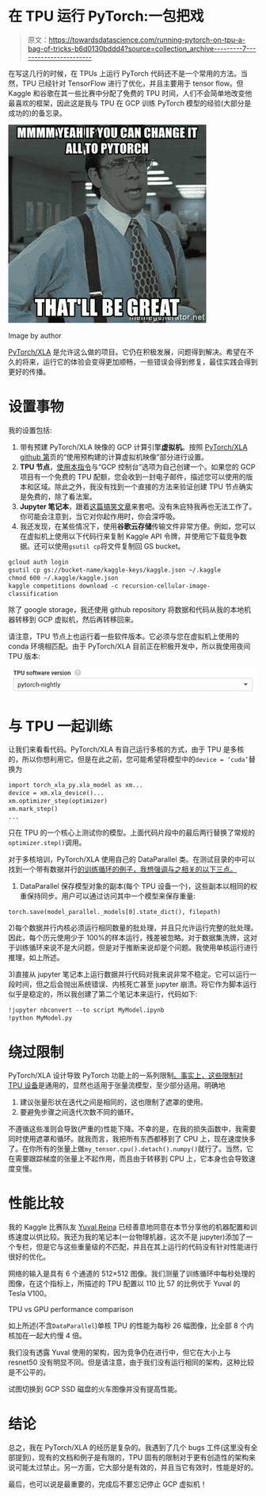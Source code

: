 # 在 TPU 运行 PyTorch:一包把戏

> 原文：<https://towardsdatascience.com/running-pytorch-on-tpu-a-bag-of-tricks-b6d0130bddd4?source=collection_archive---------7----------------------->

在写这几行的时候，在 TPUs 上运行 PyTorch 代码还不是一个常用的方法。当然，TPU 已经针对 TensorFlow 进行了优化，并且主要用于 tensor flow。但 Kaggle 和谷歌在其一些比赛中分配了免费的 TPU 时间，人们不会简单地改变他最喜欢的框架，因此这是我与 TPU 在 GCP 训练 PyTorch 模型的经验(大部分是成功的)的备忘录。

![](img/de4efa1d478106375ea3b995e6a9b69c.png)

Image by author

[PyTorch/XLA](https://github.com/pytorch/xla) 是允许这么做的项目。它仍在积极发展，问题得到解决。希望在不久的将来，运行它的体验会变得更加顺畅，一些错误会得到修复，最佳实践会得到更好的传播。

# 设置事物

我的设置包括:

1.  带有预建 PyTorch/XLA 映像的 GCP 计算引擎**虚拟机**。按照 [PyTorch/XLA github 第](https://github.com/pytorch/xla)页的“使用预构建的计算虚拟机映像”部分进行设置。
2.  **TPU 节点**，[使用本指令](https://cloud.google.com/tpu/docs/creating-deleting-tpus)与“GCP 控制台”选项为自己创建一个。如果您的 GCP 项目有一个免费的 TPU 配额，您会收到一封电子邮件，描述您可以使用的版本和区域。除此之外，我没有找到一个直接的方法来验证创建 TPU 节点确实是免费的，除了看法案。
3.  **Jupyter 笔记本**，跟着[这篇搞笑文章](/running-jupyter-notebook-in-google-cloud-platform-in-15-min-61e16da34d52)来套吧。没有朱庇特我再也无法工作了。你可能会注意到，当它对你起作用时，你会深呼吸。
4.  我还发现，在某些情况下，使用**谷歌云存储**传输文件非常方便。例如，您可以在虚拟机上使用以下代码行来复制 Kaggle API 令牌，并使用它下载竞争数据。还可以使用`gsutil cp`将文件复制回 GS bucket。

```
gcloud auth login
gsutil cp gs://bucket-name/kaggle-keys/kaggle.json ~/.kaggle
chmod 600 ~/.kaggle/kaggle.json
kaggle competitions download -c recursion-cellular-image-classification
```

除了 google storage，我还使用 github repository 将数据和代码从我的本地机器转移到 GCP 虚拟机，然后再转移回来。

请注意，TPU 节点上也运行着一些软件版本。它必须与您在虚拟机上使用的 conda 环境相匹配。由于 PyTorch/XLA 目前正在积极开发中，所以我使用夜间 TPU 版本:

![](img/6f2e91fc71396eb6235024fec734ba8f.png)

# 与 TPU 一起训练

让我们来看看代码。PyTorch/XLA 有自己运行多核的方式，由于 TPU 是多核的，所以你想利用它。但是在此之前，您可能希望将模型中的`device = ‘cuda’`替换为

```
import torch_xla_py.xla_model as xm...
device = xm.xla_device()...
xm.optimizer_step(optimizer)
xm.mark_step()
...
```

只在 TPU 的一个核心上测试你的模型。上面代码片段中的最后两行替换了常规的`optimizer.step()`调用。

对于多核培训，PyTorch/XLA 使用自己的 DataParallel 类。在测试目录的中可以找到一个带有数据并行[的训练循环的例子，我想强调与之相关的以下三点。](https://github.com/pytorch/xla/blob/master/test/test_train_mnist.py)

1) DataParallel 保存模型对象的副本(每个 TPU 设备一个)，这些副本以相同的权重保持同步。用户可以通过访问其中一个模型来保存重量:

```
torch.save(model_parallel._models[0].state_dict(), filepath)
```

2)每个数据并行内核必须运行相同数量的批处理，并且只允许运行完整的批处理。因此，每个历元使用少于 100%的样本运行，残差被忽略。对于数据集洗牌，这对于训练循环来说不是大问题，但是对于推断来说却是个问题。我使用单核运行进行推理，如上所述。

3)直接从 jupyter 笔记本上运行数据并行代码对我来说非常不稳定。它可以运行一段时间，但之后会抛出系统错误、内核死亡甚至 jupyter 崩溃。将它作为脚本运行似乎是稳定的，所以我创建了第二个笔记本来运行，代码如下:

```
!jupyter nbconvert --to script MyModel.ipynb
!python MyModel.py
```

# 绕过限制

PyTorch/XLA 设计导致 PyTorch 功能上的一系列限制[。事实上，这些限制对 TPU 设备](https://github.com/pytorch/xla/blob/master/API_GUIDE.md#performance-caveats)是通用的，显然也适用于张量流模型，至少部分适用。明确地

1.  建议张量形状在迭代之间是相同的，这也限制了遮罩的使用。
2.  要避免步骤之间迭代次数不同的循环。

不遵循这些准则会导致(严重的)性能下降。不幸的是，在我的损失函数中，我需要同时使用遮罩和循环。就我而言，我把所有东西都移到了 CPU 上，现在速度快多了。在你所有的张量上做`my_tensor.cpu().detach().numpy()`就行了。当然，它在需要跟踪梯度的张量上不起作用，而且由于转移到 CPU 上，它本身也会导致速度变慢。

# 性能比较

我的 Kaggle 比赛队友 [Yuval Reina](https://www.kaggle.com/yuval6967) 已经善意地同意在本节分享他的机器配置和训练速度以供比较。我还为我的笔记本(一台物理机器，这次不是 jupyter)添加了一个专栏，但是它与这些重量级的不匹配，并且在其上运行的代码没有针对性能进行很好的优化。

网络的输入是具有 6 个通道的 512×512 图像。我们测量了训练循环中每秒处理的图像，在这个指标上，所描述的 TPU 配置以 110 比 57 的比例优于 Yuval 的 Tesla V100。

TPU vs GPU performance comparison

如上所述(不含`DataParallel`)单核 TPU 的性能为每秒 26 幅图像，比全部 8 个内核加在一起大约慢 4 倍。

我们没有透露 Yuval 使用的架构，因为竞争仍在进行中，但它在大小上与 resnet50 没有明显不同。但是请注意，由于我们没有运行相同的架构，这种比较是不公平的。

试图切换到 GCP SSD 磁盘的火车图像并没有提高性能。

# 结论

总之，我在 PyTorch/XLA 的经历是复杂的。我遇到了几个 bugs 工件(这里没有全部提到)，现有的文档和例子是有限的，TPU 固有的限制对于更有创造性的架构来说可能太过禁止。另一方面，它大部分是有效的，并且当它有效时，性能是好的。

最后，也可以说是最重要的，完成后不要忘记停止 GCP 虚拟机！